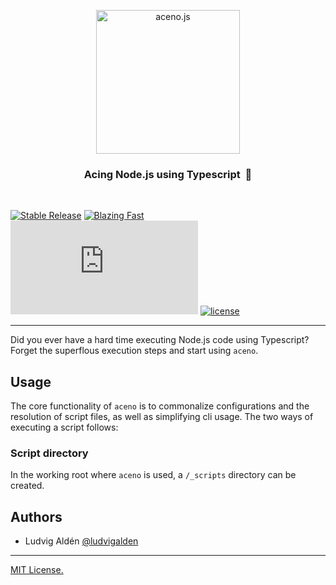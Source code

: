 
<p align="center">
  <img src="https://user-images.githubusercontent.com/30798446/78149551-6af94b00-7436-11ea-8d73-007b16ade579.png" width="230" height="230" alt="aceno.js" />
</p>

<h3 align="center">
  Acing Node.js using Typescript &nbsp;📯
</h3>

<br>

[![Stable Release](https://img.shields.io/npm/v/aceno.svg)](https://npm.im/aceno)
[![Blazing Fast](https://badgen.now.sh/badge/speed/blazing%20%F0%9F%94%A5/green)](https://npm.im/aceno)
[![gzip size](http://img.badgesize.io/https://unpkg.com/aceno@latest/dist/aceno.umd.production.min.js?compression=gzip)](https://unpkg.com/aceno@latest/dist/aceno.umd.production.min.js)
[![license](https://badgen.now.sh/badge/license/MIT)](./LICENSE)

---

Did you ever have a hard time executing Node.js code using Typescript? Forget the superflous execution steps and start using `aceno`.

## Usage

The core functionality of `aceno` is to commonalize configurations and the resolution of script files, as well as simplifying cli usage. The two ways of executing a script follows:

### Script directory

In the working root where `aceno` is used, a `/_scripts` directory can be created.

## Authors

- Ludvig Aldén [@ludvigalden](https://github.com/ludvigalden)

---

[MIT License.](https://github.com/ludvigalden/aceno/blob/master/LICENSE)
